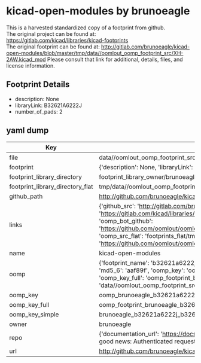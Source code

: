 # kicad-open-modules by brunoeagle  
This is a harvested standardized copy of a footprint from github.  
The original project can be found at:  
https://gitlab.com/kicad/libraries/kicad-footprints  
The original footprint can be found at:
http://gitlab.com/brunoeagle/kicad-open-modules/blob/master/tmp/data//oomlout_oomp_footprint_src/XH-2AW.kicad_mod
Please consult that link for additional, details, files, and license information.  
## Footprint Details
* description: None  
* libraryLink: B32621A6222J  
* number_of_pads: 2  
## yaml dump  
| Key | Value |  
| --- | --- |  
| file | data//oomlout_oomp_footprint_src/kicad-open-modules/B32621A6222J.kicad_mod |  
| footprint | {'description': None, 'libraryLink': 'B32621A6222J', 'number_of_pads': 2} |  
| footprint_library_directory | footprint_library_owner/brunoeagle_kicad-open-modules |  
| footprint_library_directory_flat | tmp/data//oomlout_oomp_footprint_src/footprints_flat/brunoeagle_b32621a6222j_b32621a6222j/working |  
| github_path | http://github.com/brunoeagle/kicad-open-modules/blob/master/tmp/data//oomlout_oomp_footprint_src/B32621A6222J.kicad_mod |  
| links | {'github_src': 'http://gitlab.com/brunoeagle/kicad-open-modules/blob/master/tmp/data//oomlout_oomp_footprint_src/XH-2AW.kicad_mod', 'github_src_repo': 'https://gitlab.com/kicad/libraries/kicad-footprints', 'oomp_bot': 'tmp/data//oomlout_oomp_footprint_src/footprints/brunoeagle_b32621a6222j_b32621a6222j/working', 'oomp_bot_github': 'https://github.com/oomlout/oomlout_oomp_footprint_bot/tree/main/tmp/data//oomlout_oomp_footprint_src/footprints/brunoeagle_b32621a6222j_b32621a6222j/working', 'oomp_src_flat': 'footprints_flat/tmp/data//oomlout_oomp_footprint_src/footprints_flat/brunoeagle_b32621a6222j_b32621a6222j/working', 'oomp_src_flat_github': 'https://github.com/oomlout/oomlout_oomp_footprint_src/tree/main/tmp/data//oomlout_oomp_footprint_src/footprints_flat/brunoeagle_b32621a6222j_b32621a6222j/working'} |  
| name | kicad-open-modules |  
| oomp | {'footprint_name': 'b32621a6222j', 'library_name': 'b32621a6222j_kicad_mod', 'md5': 'aaf89f392d74218ddd44e3f625f6334e', 'md5_10': 'aaf89f392d', 'md5_5': 'aaf89', 'md5_6': 'aaf89f', 'oomp_key': 'oomp_brunoeagle_b32621a6222j_b32621a6222j', 'oomp_key_extra': 'oomp_footprint_brunoeagle_b32621a6222j_b32621a6222j', 'oomp_key_full': 'oomp_footprint_brunoeagle_b32621a6222j_b32621a6222j_aaf89f', 'oomp_key_simple': 'brunoeagle_b32621a6222j_b32621a6222j', 'original_filename': 'data//oomlout_oomp_footprint_src/kicad-open-modules/B32621A6222J.kicad_mod', 'owner_name': 'brunoeagle'} |  
| oomp_key | oomp_brunoeagle_b32621a6222j_b32621a6222j |  
| oomp_key_full | oomp_footprint_brunoeagle_b32621a6222j_b32621a6222j |  
| oomp_key_simple | brunoeagle_b32621a6222j_b32621a6222j |  
| owner | brunoeagle |  
| repo | {'documentation_url': 'https://docs.github.com/rest/overview/resources-in-the-rest-api#rate-limiting', 'message': "API rate limit exceeded for 84.66.142.224. (But here's the good news: Authenticated requests get a higher rate limit. Check out the documentation for more details.)"} |  
| url | http://github.com/brunoeagle/kicad-open-modules |  

